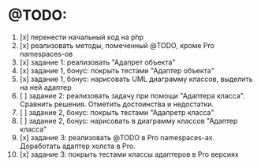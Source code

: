 
# @TODO:
1. [x] перенести начальный код на php
2. [x] реализовать методы, помеченный @TODO, кроме Pro namespaces-ов
3. [x] задание 1: реализовать "Адапрет объекта"
4. [x] задание 1, бонус: покрыть тестами "Адаптер объекта"
5. [x] задание 1, бонус: нарисовать UML диаграмму классов, выделить на ней адаптер
6. [ ] задание 2: реализовать задачу при помощи "Адаптера класса". Сравнить решения. Отметить достоинства и недостатки.
7. [ ] задание 2, бонус: покрыть тестами "Адапретр класса"
8. [ ] задание 2, бонус: нарисовать в диаграмму классов "Адаптер класса"
9. [x] задание 3: реализовать @TODO в Pro namespaces-ах. Доработать адаптер холста в Pro.
10. [x] задание 3: покрыть тестами классы адаптеров в Pro версиях
